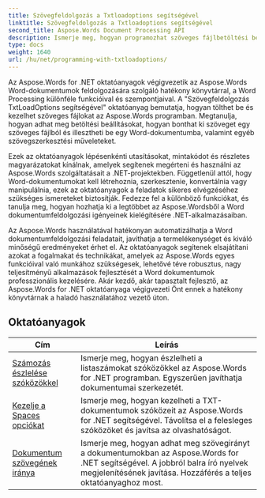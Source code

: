 ```yaml
---
title: Szövegfeldolgozás a Txtloadoptions segítségével
linktitle: Szövegfeldolgozás a Txtloadoptions segítségével
second_title: Aspose.Words Document Processing API
description: Ismerje meg, hogyan programozhat szöveges fájlbetöltési beállításokkal az Aspose.Words for .NET-ben. Ismerje meg a kódolás megadását, az ismeretlen karakterek figyelmen kívül hagyását, a sortörések kezelését és még sok mást a lépésről lépésre bemutatott útmutatók és mintakódok segítségével C# nyelven.
type: docs
weight: 1640
url: /hu/net/programming-with-txtloadoptions/
---
```

Az Aspose.Words for .NET oktatóanyagok végigvezetik az Aspose.Words Word-dokumentumok feldolgozására szolgáló hatékony könyvtárral, a Word Processing különféle funkcióival és szempontjaival. A "Szövegfeldolgozás TxtLoadOptions segítségével" oktatóanyag bemutatja, hogyan tölthet be és kezelhet szöveges fájlokat az Aspose.Words programban. Megtanulja, hogyan adhat meg betöltési beállításokat, hogyan bonthat ki szöveget egy szöveges fájlból és illesztheti be egy Word-dokumentumba, valamint egyéb szövegszerkesztési műveleteket.

Ezek az oktatóanyagok lépésenkénti utasításokat, mintakódot és részletes magyarázatokat kínálnak, amelyek segítenek megérteni és használni az Aspose.Words szolgáltatásait a .NET-projektekben. Függetlenül attól, hogy Word-dokumentumokat kell létrehoznia, szerkesztenie, konvertálnia vagy manipulálnia, ezek az oktatóanyagok a feladatok sikeres elvégzéséhez szükséges ismereteket biztosítják. Fedezze fel a különböző funkciókat, és tanulja meg, hogyan hozhatja ki a legtöbbet az Aspose.Wordsből a Word dokumentumfeldolgozási igényeinek kielégítésére .NET-alkalmazásaiban.

Az Aspose.Words használatával hatékonyan automatizálhatja a Word dokumentumfeldolgozási feladatait, javíthatja a termelékenységet és kiváló minőségű eredményeket érhet el. Az oktatóanyagok segítenek elsajátítani azokat a fogalmakat és technikákat, amelyek az Aspose.Words egyes funkcióival való munkához szükségesek, lehetővé téve robusztus, nagy teljesítményű alkalmazások fejlesztését a Word dokumentumok professzionális kezelésére. Akár kezdő, akár tapasztalt fejlesztő, az Aspose.Words for .NET oktatóanyaga végigvezeti Önt ennek a hatékony könyvtárnak a haladó használatához vezető úton.

 ## Oktatóanyagok
| Cím | Leírás |
| --- | --- |
| [Számozás észlelése szóközökkel](./detect-numbering-with-whitespaces/) | Ismerje meg, hogyan észlelheti a listaszámokat szóközökkel az Aspose.Words for .NET programban. Egyszerűen javíthatja dokumentumai szerkezetét. |
| [Kezelje a Spaces opciókat](./handle-spaces-options/) | Ismerje meg, hogyan kezelheti a TXT-dokumentumok szóközeit az Aspose.Words for .NET segítségével. Távolítsa el a felesleges szóközöket és javítsa az olvashatóságot. |
| [Dokumentum szövegének iránya](./document-text-direction/) | Ismerje meg, hogyan adhat meg szövegirányt a dokumentumokban az Aspose.Words for .NET segítségével. A jobbról balra író nyelvek megjelenítésének javítása. Hozzáférés a teljes oktatóanyaghoz most. |